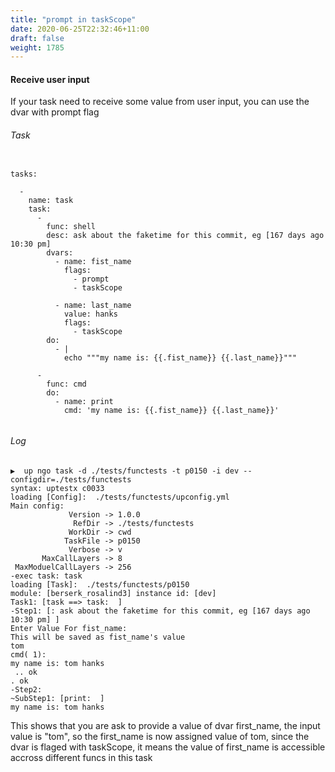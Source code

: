 ```yaml
---
title: "prompt in taskScope"
date: 2020-06-25T22:32:46+11:00
draft: false
weight: 1785
---
```


#### Receive user input

If your task need to receive some value from user input, you can use the dvar with prompt flag

###### Task

```

tasks:

  -
    name: task
    task:
      -
        func: shell
        desc: ask about the faketime for this commit, eg [167 days ago 10:30 pm]
        dvars:
          - name: fist_name
            flags:
              - prompt
              - taskScope

          - name: last_name
            value: hanks
            flags:
              - taskScope
        do:
          - |
            echo """my name is: {{.fist_name}} {{.last_name}}"""

      -
        func: cmd
        do:
          - name: print
            cmd: 'my name is: {{.fist_name}} {{.last_name}}'


```

###### Log

```
▶  up ngo task -d ./tests/functests -t p0150 -i dev --configdir=./tests/functests 
syntax: uptestx c0033
loading [Config]:  ./tests/functests/upconfig.yml
Main config:
             Version -> 1.0.0
              RefDir -> ./tests/functests
             WorkDir -> cwd
            TaskFile -> p0150
             Verbose -> v
       MaxCallLayers -> 8
 MaxModuelCallLayers -> 256
-exec task: task
loading [Task]:  ./tests/functests/p0150
module: [berserk_rosalind3] instance id: [dev]
Task1: [task ==> task:  ]
-Step1: [: ask about the faketime for this commit, eg [167 days ago 10:30 pm] ]
Enter Value For fist_name: 
This will be saved as fist_name's value
tom
cmd( 1):
my name is: tom hanks
 .. ok
. ok
-Step2:
~SubStep1: [print:  ]
my name is: tom hanks
```

This shows that you are ask to provide a value of dvar first_name, the input value is "tom", so the first_name is now assigned value of tom, since the dvar is flaged with taskScope, it means the value of first_name is accessible accross different funcs in this task